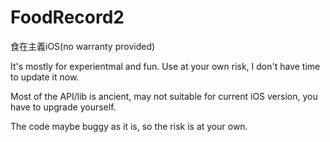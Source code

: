 # FoodRecord2
食在主義iOS(no warranty provided)

It's mostly for experientmal and fun. 
Use at your own risk, I don't have time to update it now.

Most of the API/lib is ancient, may not suitable for current iOS version, you have to upgrade yourself. 

The code maybe buggy as it is, so the risk is at your own.

